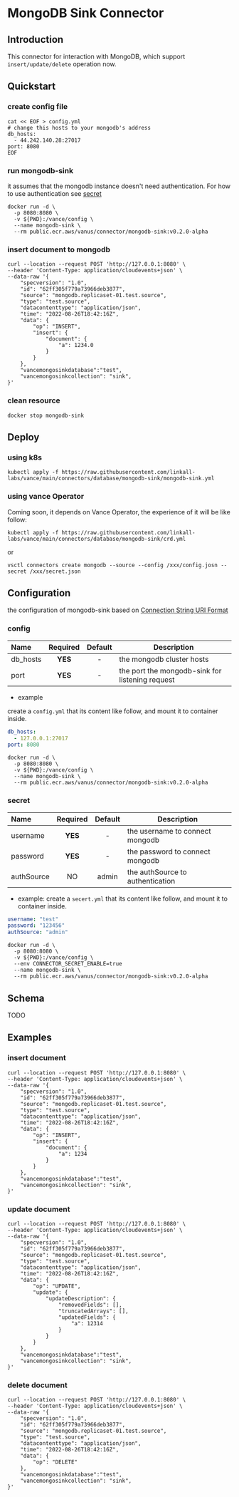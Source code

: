 # MongoDB Sink Connector

## Introduction

This connector for interaction with MongoDB, which support `insert/update/delete` operation now.

## Quickstart

### create config file

```shell
cat << EOF > config.yml
# change this hosts to your mongodb's address
db_hosts:
  - 44.242.140.28:27017
port: 8080
EOF
```

### run mongodb-sink

it assumes that the mongodb instance doesn't need authentication. For how to use authentication see
[secret](#secret)

```shell
docker run -d \
  -p 8080:8080 \
  -v ${PWD}:/vance/config \
  --name mongodb-sink \
  --rm public.ecr.aws/vanus/connector/mongodb-sink:v0.2.0-alpha
```

### insert document to mongodb

```shell
curl --location --request POST 'http://127.0.0.1:8080' \
--header 'Content-Type: application/cloudevents+json' \
--data-raw '{
    "specversion": "1.0",
    "id": "62ff305f779a73966deb3877",
    "source": "mongodb.replicaset-01.test.source",
    "type": "test.source",
    "datacontenttype": "application/json",
    "time": "2022-08-26T18:42:16Z",
    "data": {
        "op": "INSERT",
        "insert": {
            "document": {
                "a": 1234.0
            }
        }
    },
    "vancemongosinkdatabase":"test",
    "vancemongosinkcollection": "sink",  
}'
```

### clean resource

```shell
docker stop mongodb-sink  
```

## Deploy

### using k8s

```shell
kubectl apply -f https://raw.githubusercontent.com/linkall-labs/vance/main/connectors/database/mongodb-sink/mongodb-sink.yml
```

### using vance Operator

Coming soon, it depends on Vance Operator, the experience of it will be like follow:

```shell
kubectl apply -f https://raw.githubusercontent.com/linkall-labs/vance/main/connectors/database/mongodb-sink/crd.yml
```

or

```shell
vsctl connectors create mongodb --source --config /xxx/config.josn --secret /xxx/secret.json
```

## Configuration

the configuration of mongodb-sink based on [Connection String URI Format](https://www.mongodb.com/docs/v6.0/reference/connection-string/)

### config


| Name     | Required | Default | Description                                     |
| :--------- | :--------: | :-------: | ------------------------------------------------- |
| db_hosts | **YES** |    -    | the mongodb cluster hosts                       |
| port     | **YES** |    -    | the port the mongodb-sink for listening request |

- example

create a `config.yml` that its content like follow, and mount it to container inside.

```yaml
db_hosts:
  - 127.0.0.1:27017
port: 8080
```

```shell
docker run -d \
  -p 8080:8080 \
  -v ${PWD}:/vance/config \
  --name mongodb-sink \
  --rm public.ecr.aws/vanus/connector/mongodb-sink:v0.2.0-alpha
```

### secret


| Name       | Required | Default | Description                      |
| :----------- | :--------: | :-------: | ---------------------------------- |
| username   | **YES** |    -    | the username to connect mongodb  |
| password   | **YES** |    -    | the password to connect mongodb  |
| authSource |    NO    |  admin  | the authSource to authentication |

- example: create a `secert.yml` that its content like follow, and mount it to container inside.

```yaml
username: "test"
password: "123456"
authSource: "admin"
```

```shell
docker run -d \
  -p 8080:8080 \
  -v ${PWD}:/vance/config \
  --env CONNECTOR_SECRET_ENABLE=true 
  --name mongodb-sink \
  --rm public.ecr.aws/vanus/connector/mongodb-sink:v0.2.0-alpha
```


## Schema

TODO

## Examples

### insert document

```shell
curl --location --request POST 'http://127.0.0.1:8080' \
--header 'Content-Type: application/cloudevents+json' \
--data-raw '{
    "specversion": "1.0",
    "id": "62ff305f779a73966deb3877",
    "source": "mongodb.replicaset-01.test.source",
    "type": "test.source",
    "datacontenttype": "application/json",
    "time": "2022-08-26T18:42:16Z",
    "data": {
        "op": "INSERT",
        "insert": {
            "document": {
                "a": 1234
            }
        }
    },
    "vancemongosinkdatabase":"test",
    "vancemongosinkcollection": "sink",  
}'
```

### update document

```shell
curl --location --request POST 'http://127.0.0.1:8080' \
--header 'Content-Type: application/cloudevents+json' \
--data-raw '{
    "specversion": "1.0",
    "id": "62ff305f779a73966deb3877",
    "source": "mongodb.replicaset-01.test.source",
    "type": "test.source",
    "datacontenttype": "application/json",
    "time": "2022-08-26T18:42:16Z",
    "data": {
        "op": "UPDATE",
        "update": {
            "updateDescription": {
                "removedFields": [],
                "truncatedArrays": [],
                "updatedFields": {
                    "a": 12314
                }
            }
        }
    },
    "vancemongosinkdatabase":"test",
    "vancemongosinkcollection": "sink",  
}'
```

### delete document

```shell
curl --location --request POST 'http://127.0.0.1:8080' \
--header 'Content-Type: application/cloudevents+json' \
--data-raw '{
    "specversion": "1.0",
    "id": "62ff305f779a73966deb3877",
    "source": "mongodb.replicaset-01.test.source",
    "type": "test.source",
    "datacontenttype": "application/json",
    "time": "2022-08-26T18:42:16Z",
    "data": {
        "op": "DELETE"    
    },
    "vancemongosinkdatabase":"test",
    "vancemongosinkcollection": "sink",  
}'
```
